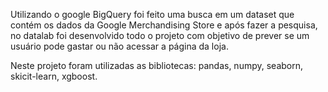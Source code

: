 Utilizando o google BigQuery foi feito uma busca em um dataset que contém os dados da Google Merchandising Store e após fazer a pesquisa, no datalab foi desenvolvido todo o projeto com objetivo de prever se um usuário pode gastar ou não acessar a página da loja.

Neste projeto foram utilizadas as bibliotecas: pandas, numpy, seaborn, skicit-learn, xgboost.
